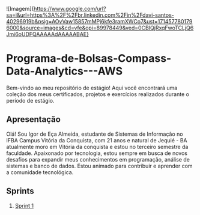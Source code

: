 ![Imagem]{https://www.google.com/url?sa=i&url=https%3A%2F%2Fbr.linkedin.com%2Fin%2Fdavi-santos-40296919b&psig=AOvVaw15857mMPj6kfe3ramXWCo7&ust=1714577801796000&source=images&cd=vfe&opi=89978449&ved=0CBIQjRxqFwoTCLjQ6Jmi6oUDFQAAAAAdAAAAABAE}

# Programa-de-Bolsas-Compass-Data-Analytics---AWS

Bem-vindo ao meu repositório de estágio! Aqui você encontrará uma coleção dos meus certificados, projetos e exercícios realizados durante o período de estágio.

## Apresentação
Olá! Sou Igor de Eça Almeida, estudante de Sistemas de Informação no IFBA Campus Vitória da Conquista, com 21 anos e natural de Jequié - BA atualmente moro em Vitória da conquista e estou no terceiro semestre da faculdade. Apaixonado por tecnologia, estou sempre em busca de novos desafios para expandir meus conhecimentos em programação, análise de sistemas e banco de dados. Estou animado para contribuir e aprender com a comunidade tecnológica.

## Sprints
1.  [Sprint 1](https://github.com/EA-Igor/Programa-de-Bolsas-Compass-Data-Analytics---AWS/blob/main/Sprint%201/README.md)
